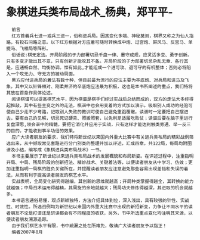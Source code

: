 # 象棋进兵类布局战术_杨典，郑平平-

      前言
      红方首着兵七进一或兵三进一，俗称进兵局。因其变化多端、神秘莫测，棋界又称之为仙人指路，有投石问路之意。以下红方根据对方应着可随时转换成中炮、过宫炮、屛风马、反宫马、单提马、飞相局等阵形。
      俗话说:棋无定法。开局阶段的子力部署切忌千盘一律、墨守成规，应灵活多变、勇于创新。只有多变才能出其不意，只有创新才能攻其不备。开局阶段的子力部署切忌杂乱无章、各行其是，应通畅自然、均衡协调。惟有如此,才能组成一个进可攻、退可守的有机整体；否则必将陷入一个攻无力、守无方的被动局面。
      黑方应付进兵局的着法有数十种，但目前最为流行的应法主要为卒底炮、对兵局和进马及飞象。其中又以针锋相对、刚柔并济的卒底炮应法最为积极，这也是本书所阐述的重点，我们特将其放在首章作具体论述。
      阅读棋谱可以提高棋艺水平，因为棋谱是棋手们经过实战后总结而成的，双方的走法大多经得起推敲，其中有些主变之外的走法，棋谱中也会用变着的方式加以演示。吸取别人成功的经验可使自己少走不少弯路，记取别人失败的教训可使自己避免重蹈覆辙。读谱时一定要把自己摆进去，要有自己的见解，切忌死记硬背、照搬照套，以免削足适履吃败仗；读谱后要在脑子里进行复盘深思,领会谱中的精髓，要把它消化并应用于实战，只有这样才能达到触类旁通、举一反三的目的，才能收到事半功倍的效果。
      应广大读者朋友的要求，我们特将新世纪以来国内外重大比赛中有关进兵类布局的精彩战例筛选出来，从中撷取常见套路进行分门别类的整理并加以评述，汇成四章，共122局，每局均附图谱及小结，编写成《象棋进兵类布局战术》一书。
      本书主要展示了新世纪以来进兵类布局战术的发展概貌和布局新姿。在评述过程中，注重指明开局、中局、残局阶段的创新招法、精妙战术、关键着法等，以便读者朋友从中学习、仿效；更加注重指明一局棋的胜负关键所在，并提醒读者朋友应注意避免那些容易出现差错和失误的着法，从而有利于提高读者朋友的棋艺水平。
      实战表明，全局变化研究得越细，其创新的思维就越高；开局种类掌握得越全，其转换的能力就越强；中局战术运用得越精，其周旋的余地就越大；残局功夫修炼得越深，其进取的机会就越多。
      本书语言通俗易懂，观点新颖独特，方法介绍具体到位，深入浅出，具有较强的针性、实战性、时效性。所选战例均为新世纪以来国内外重大比赛中出现的新招新变，力争让不同水平的读者朋友不论是打谱还是研读都会有不同程度的收获，另外，书中所选重点变化均注明其来源，以便读者朋友溯源追踪。
      由于我们棋艺水平有限，书中疏漏之处在所难免，敬请广大读者朋友予以指正！
      编者2007年8月
